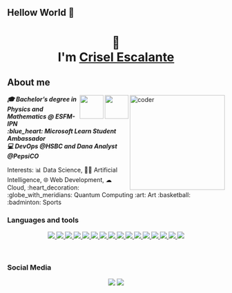 ## Hellow World 👋

<h1 align="center">👋<br> I'm  <a href="https://www.linkedin.com/in/crisel-escalante-0b871b229/">Crisel Escalante</a></h1>
  
<div>
  <h2> About me  </h2>
  <img align="right" width=220px alt="coder" src="https://c.tenor.com/ARV_14hrkB4AAAAi/diegodrawsart-women-and-girls-in-science.gif"/>
  <img src="https://education.github.com/assets/next/campus-experts/ce-flag-59b436097e6168e12b543fec9e936037ff777d1c0160fa4b07cd7394d8779418.png" width=55px align="right"/>
  <img src="https://media4.giphy.com/media/LrMBxuVKqDHCOJ79fP/giphy.gif?cid=ecf05e47wjry0t76ho0lwpqqrmgxjbigsfbv95j8um8hsvhw&rid=giphy.gif&ct=s" width=55px align="right"/>
  
  <p align="left"><i><b>
  🎓 Bachelor’s degree in Physics and Mathematics @ ESFM-IPN<br>
  :blue_heart: Microsoft Learn Student Ambassador<br>
  💻 DevOps @HSBC and Dana Analyst @PepsiCO
  </i></b></p>

  <p>Interests: 📊 Data Science, 🧠🤖 Artificial Intelligence, 🌐 Web Development, ☁ Cloud, :heart_decoration: :globe_with_meridians: Quantum Computing :art: Art :basketball: :badminton: Sports
  </p>


</div>
 
<h3> Languages and tools </h3>
<p align="center">
    <a href="#">
        <img src="https://img.shields.io/badge/python-3670A0?style=for-the-badge&logo=python&logoColor=ffdd54" />
    </a>
  <a href="#">
        <img src="https://img.shields.io/badge/Matplotlib-%23ffffff.svg?style=for-the-badge&logo=Matplotlib&logoColor=black" />
    </a>
  <a href="#">
        <img src="https://img.shields.io/badge/latex-%23008080.svg?style=for-the-badge&logo=latex&logoColor=white" />
    </a>
  <a href="#">
        <img src="https://img.shields.io/badge/-Julia-9558B2?style=for-the-badge&logo=julia&logoColor=white" />
    </a>
    <a href="#">
        <img src="https://img.shields.io/badge/Datacamp-05192D?style=for-the-badge&logo=datacamp&logoColor=03E860" />
    </a>
    <a href="#">
        <img src="https://img.shields.io/badge/r-%23276DC3.svg?style=for-the-badge&logo=r&logoColor=white" />
    </a>
  <a href="#">
        <img src="https://img.shields.io/badge/numpy-%23013243.svg?style=for-the-badge&logo=numpy&logoColor=white" />
    </a>
    <a href="#">
        <img src="https://img.shields.io/badge/SciPy-%230C55A5.svg?style=for-the-badge&logo=scipy&logoColor=%white" />
    </a>
  <a href="#">
        <img src="!https://img.shields.io/badge/chatGPT-74aa9c?style=for-the-badge&logo=openai&logoColor=white" />
    </a>
  <a href="#">
        <img src="https://img.shields.io/badge/c++-%2300599C.svg?style=for-the-badge&logo=c%2B%2B&logoColor=white" />
    </a>
  <a href="#">
        <img src="https://img.shields.io/badge/c-%2300599C.svg?style=for-the-badge&logo=c&logoColor=white" />
    </a>
   <a href="#">
        <img src="https://img.shields.io/badge/azure-%230072C6.svg?style=for-the-badge&logo=microsoftazure&logoColor=white" />
    </a>
  <a href="#">
        <img src="https://img.shields.io/badge/AWS-%23FF9900.svg?style=for-the-badge&logo=amazon-aws&logoColor=white" />
    </a>
   <a href="#">
        <img src="https://img.shields.io/badge/github_copilot-8957E5?style=for-the-badge&logo=github-copilot&logoColor=white" />
    </a>
  <a href="#">
        <img src="https://img.shields.io/badge/GoogleCloud-%234285F4.svg?style=for-the-badge&logo=google-cloud&logoColor=white" />
    </a>
    <a href="#">
        <img src="https://img.shields.io/badge/Linux-FCC624?style=for-the-badge&logo=linux&logoColor=black" />
    </a>
</p>
</div><br>

<h3> Social Media </h3>
</div>

<div align="center">
  <a href="https://www.instagram.com/crisel.eo/" target="_blank"><img src="https://img.shields.io/badge/-Instagram-%23E4405F?style=for-the-badge&logo=instagram&logoColor=white" target="_blank"></a>
  <a href="https://www.linkedin.com/in/crisel-escalante-0b871b229/" target="_blank"><img src="https://img.shields.io/badge/-LinkedIn-%230077B5?style=for-the-badge&logo=linkedin&logoColor=white" target="_blank"></a> 
</div>


